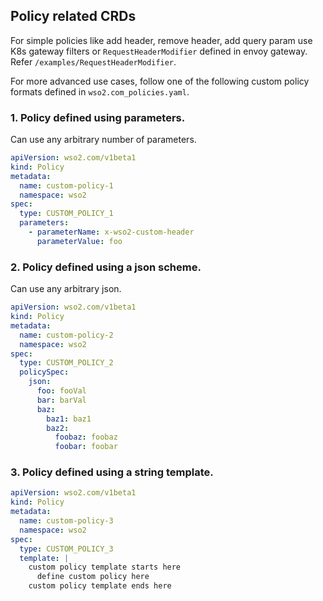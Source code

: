 ## Policy related CRDs

For simple policies like add header, remove header, add query param use K8s gateway filters or `RequestHeaderModifier` defined in envoy gateway. Refer `/examples/RequestHeaderModifier`.

For more advanced use cases, follow one of the following custom policy formats defined in `wso2.com_policies.yaml`.

### 1. Policy defined using parameters.

Can use any arbitrary number of parameters.

```yaml
apiVersion: wso2.com/v1beta1
kind: Policy
metadata:
  name: custom-policy-1
  namespace: wso2
spec:
  type: CUSTOM_POLICY_1
  parameters:
    - parameterName: x-wso2-custom-header
      parameterValue: foo
```

### 2. Policy defined using a json scheme.

Can use any arbitrary json.

```yaml
apiVersion: wso2.com/v1beta1
kind: Policy
metadata:
  name: custom-policy-2
  namespace: wso2
spec:
  type: CUSTOM_POLICY_2
  policySpec:
    json:
      foo: fooVal
      bar: barVal
      baz:
        baz1: baz1
        baz2:
          foobaz: foobaz
          foobar: foobar
```

### 3. Policy defined using a string template.

```yaml
apiVersion: wso2.com/v1beta1
kind: Policy
metadata:
  name: custom-policy-3
  namespace: wso2
spec:
  type: CUSTOM_POLICY_3
  template: |
    custom policy template starts here
      define custom policy here
    custom policy template ends here
```
